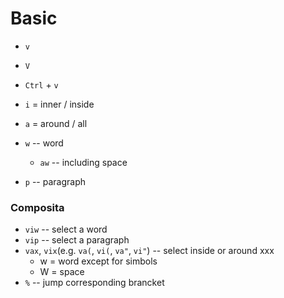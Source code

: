 # Basic

* `v`
* `V`
* `Ctrl` + `v`


* `i` = inner / inside
* `a` = around / all


* `w` -- word
    * `aw` -- including space
* `p` -- paragraph

### Composita

* `viw` -- select a word
* `vip` -- select a paragraph
* `vax`, `vix`(e.g. `va(`, `vi(`,  `va"`, `vi"`) -- select inside or around xxx
    * w = word except for simbols
    * W = space
* `%` -- jump corresponding brancket
